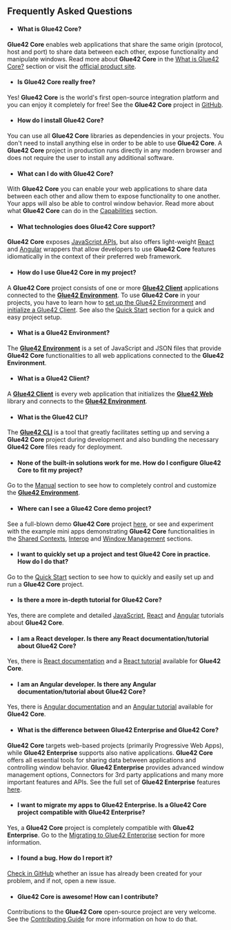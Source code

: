 ## Frequently Asked Questions

- #### What is Glue42 Core?	

**Glue42 Core** enables web applications that share the same origin (protocol, host and port) to share data between each other, expose functionality and manipulate windows. Read more about **Glue42 Core** in the [What is Glue42 Core?](../what-is-glue42-core/index.html) section or visit the [official product site](https://glue42.com/core/).	

- #### Is Glue42 Core really free?	

Yes! **Glue42 Core** is the world's first open-source integration platform and you can enjoy it completely for free! See the **Glue42 Core** project in [GitHub](https://github.com/Glue42/core).	

- #### How do I install Glue42 Core?	

You can use all **Glue42 Core** libraries as dependencies in your projects. You don't need to install anything else in order to be able to use **Glue42 Core**. A **Glue42 Core** project in production runs directly in any modern browser and does not require the user to install any additional software. 	

- #### What can I do with Glue42 Core?	

With **Glue42 Core** you can enable your web applications to share data between each other and allow them to expose functionality to one another. Your apps will also be able to control window behavior. Read more about what **Glue42 Core** can do in the [Capabilities](../capabilities/overview/index.html) section.	

- #### What technologies does Glue42 Core support?	

**Glue42 Core** exposes [JavaScript APIs](../../reference/core/latest/glue42%20web/index.html), but also offers light-weight [React](../core-concepts/glue42-client/react/index.html) and [Angular](../core-concepts/glue42-client/angular/index.html) wrappers that allow developers to use **Glue42 Core** features idiomatically in the context of their preferred web framework. 	

- #### How do I use Glue42 Core in my project?	

A **Glue42 Core** project consists of one or more [**Glue42 Client**](../core-concepts/glue42-client/overview/index.html) applications connected to the [**Glue42 Environment**](../core-concepts/environment/overview/index.html). To use **Glue42 Core** in your projects, you have to learn how to [set up the Glue42 Environment](../core-concepts/environment/setup/index.html) and [initialize a Glue42 Client](../core-concepts/glue42-client/overview/index.html#initializing_a_glue42_client). See also the [Quick Start](../getting-started/quick-start/index.html) section for a quick and easy project setup.	

- #### What is a Glue42 Environment?	

The [**Glue42 Environment**](../core-concepts/environment/overview/index.html) is a set of JavaScript and JSON files that provide **Glue42 Core** functionalities to all web applications connected to the **Glue42 Environment**.	

- #### What is a Glue42 Client?	

A [**Glue42 Client**](../core-concepts/glue42-client/overview/index.html) is every web application that initializes the [**Glue42 Web**](../../reference/core/latest/glue42%20web/index.html) library and connects to the [**Glue42 Environment**](../core-concepts/environment/overview/index.html).	

- #### What is the Glue42 CLI?	

The [**Glue42 CLI**](../core-concepts/cli/index.html) is a tool that greatly facilitates setting up and serving a **Glue42 Core** project during development and also bundling the necessary **Glue42 Core** files ready for deployment.	

- #### None of the built-in solutions work for me. How do I configure Glue42 Core to fit my project?	

Go to the [Manual](../core-concepts/environment/setup/index.html#manual) section to see how to completely control and customize the [**Glue42 Environment**](../core-concepts/environment/overview/index.html).	

- #### Where can I see a Glue42 Core demo project?	

See a full-blown demo **Glue42 Core** project [here](https://start-of-day.glue42.com/), or see and experiment with the example mini apps demonstrating **Glue42 Core** functionalities in the [Shared Contexts](../capabilities/shared-contexts/index.html), [Interop](../capabilities/interop/index.html) and [Window Management](capabilities/window-management/index.html) sections.	

- #### I want to quickly set up a project and test Glue42 Core in practice. How do I do that?	

Go to the [Quick Start](../getting-started/quick-start/index.html) section to see how to quickly and easily set up and run a **Glue42 Core** project.	

- #### Is there a more in-depth tutorial for Glue42 Core?	

Yes, there are complete and detailed [JavaScript](../../tutorials/core-js/index.html), [React](../../tutorials/react/index.html) and [Angular](../../tutorials/angular/index.html) tutorials about **Glue42 Core**.	

- #### I am a React developer. Is there any React documentation/tutorial about Glue42 Core?	

Yes, there is [React documentation](../core-concepts/glue42-client/react/index.html) and a [React tutorial](../../tutorials/react/index.html) available for **Glue42 Core**.	

- #### I am an Angular developer. Is there any Angular documentation/tutorial about Glue42 Core?	

Yes, there is [Angular documentation](../core-concepts/glue42-client/angular/index.html) and an [Angular tutorial](../../tutorials/angular/index.html) available for **Glue42 Core**.	

- #### What is the difference between Glue42 Enterprise and Glue42 Core?	

**Glue42 Core** targets web-based projects (primarily Progressive Web Apps), while **Glue42 Enterprise** supports also native applications. **Glue42 Core** offers all essential tools for sharing data between applications and controlling window behavior. **Glue42 Enterprise** provides advanced window management options, Connectors for 3rd party applications and many more important features and APIs. See the full set of **Glue42 Enterprise** features [here](../../glue42-concepts/glue42-toolbar/index.html).	

- #### I want to migrate my apps to Glue42 Enterprise. Is a Glue42 Core project compatible with Glue42 Enterprise?	

Yes, a **Glue42 Core** project is completely compatible with **Glue42 Enterprise**. Go to the [Migrating to Glue42 Enterprise](../enterprise/index.html) section for more information.	

- #### I found a bug. How do I report it?	

[Check in GitHub](https://github.com/Glue42/core/issues) whether an issue has already been created for your problem, and if not, open a new issue.	

- #### Glue42 Core is awesome! How can I contribute?	

Contributions to the **Glue42 Core** open-source project are very welcome. See the [Contributing Guide](https://github.com/Glue42/core/blob/master/CONTRIBUTING.md) for more information on how to do that.